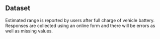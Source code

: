 ## Dataset

Estimated range is reported by users after full charge of vehicle battery.  Responses are collected using an online form and there will be errors as well as missing values.
